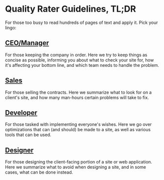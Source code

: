 # Quality Rater Guidelines, TL;DR

For those too busy to read hundreds of pages of text and apply it. Pick your lingo:

## [CEO/Manager](./managers.html)

For those keeping the company in order. Here we try to keep things as concise as possible, informing you about what to check your site for, how it's affecting your bottom line, and which team needs to handle the problem.

## [Sales](./sales.html)

For those selling the contracts. Here we summarize what to look for on a client's site, and how many man-hours certain problems will take to fix.

## [Developer](./developers.html)

For those tasked with implementing everyone's wishes. Here we go over optimizations that can (and should) be made to a site, as well as various tools that can be used.

## [Designer](./designers.html)

For those designing the client-facing portion of a site or web application. Here we summarize what to avoid when designing a site, and in some cases, what can be done instead.
